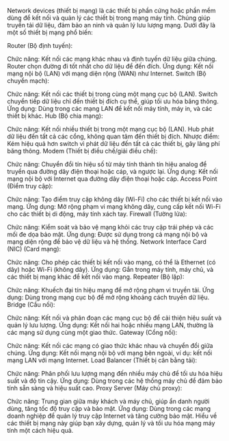 Network devices (thiết bị mạng) là các thiết bị phần cứng hoặc phần mềm dùng để kết nối và quản lý các thiết bị trong mạng máy tính. Chúng giúp truyền tải dữ liệu, đảm bảo an ninh và quản lý lưu lượng mạng. Dưới đây là một số thiết bị mạng phổ biến:

Router (Bộ định tuyến):

Chức năng: Kết nối các mạng khác nhau và định tuyến dữ liệu giữa chúng. Router chọn đường đi tốt nhất cho dữ liệu để đến đích.
Ứng dụng: Kết nối mạng nội bộ (LAN) với mạng diện rộng (WAN) như Internet.
Switch (Bộ chuyển mạch):

Chức năng: Kết nối các thiết bị trong cùng một mạng cục bộ (LAN). Switch chuyển tiếp dữ liệu chỉ đến thiết bị đích cụ thể, giúp tối ưu hóa băng thông.
Ứng dụng: Dùng trong các mạng LAN để kết nối máy tính, máy in, và các thiết bị khác.
Hub (Bộ chia mạng):

Chức năng: Kết nối nhiều thiết bị trong một mạng cục bộ (LAN). Hub phát dữ liệu đến tất cả các cổng, không quan tâm đến thiết bị đích.
Nhược điểm: Kém hiệu quả hơn switch vì phát dữ liệu đến tất cả các thiết bị, gây lãng phí băng thông.
Modem (Thiết bị điều chế/giải điều chế):

Chức năng: Chuyển đổi tín hiệu số từ máy tính thành tín hiệu analog để truyền qua đường dây điện thoại hoặc cáp, và ngược lại.
Ứng dụng: Kết nối mạng nội bộ với Internet qua đường dây điện thoại hoặc cáp.
Access Point (Điểm truy cập):

Chức năng: Tạo điểm truy cập không dây (Wi-Fi) cho các thiết bị kết nối vào mạng.
Ứng dụng: Mở rộng phạm vi mạng không dây, cung cấp kết nối Wi-Fi cho các thiết bị di động, máy tính xách tay.
Firewall (Tường lửa):

Chức năng: Kiểm soát và bảo vệ mạng khỏi các truy cập trái phép và các mối đe dọa bảo mật.
Ứng dụng: Được sử dụng trong cả mạng nội bộ và mạng diện rộng để bảo vệ dữ liệu và hệ thống.
Network Interface Card (NIC) (Card mạng):

Chức năng: Cho phép các thiết bị kết nối vào mạng, có thể là Ethernet (có dây) hoặc Wi-Fi (không dây).
Ứng dụng: Gắn trong máy tính, máy chủ, và các thiết bị mạng khác để kết nối vào mạng.
Repeater (Bộ lặp):

Chức năng: Khuếch đại tín hiệu mạng để mở rộng phạm vi truyền tải.
Ứng dụng: Dùng trong mạng cục bộ để mở rộng khoảng cách truyền dữ liệu.
Bridge (Cầu nối):

Chức năng: Kết nối và phân đoạn các mạng cục bộ để cải thiện hiệu suất và quản lý lưu lượng.
Ứng dụng: Kết nối hai hoặc nhiều mạng LAN, thường là các mạng sử dụng cùng một giao thức.
Gateway (Cổng nối):

Chức năng: Kết nối các mạng có giao thức khác nhau và chuyển đổi giữa chúng.
Ứng dụng: Kết nối mạng nội bộ với mạng bên ngoài, ví dụ: kết nối mạng LAN với mạng Internet.
Load Balancer (Thiết bị cân bằng tải):

Chức năng: Phân phối lưu lượng mạng đến nhiều máy chủ để tối ưu hóa hiệu suất và độ tin cậy.
Ứng dụng: Dùng trong các hệ thống máy chủ để đảm bảo tính sẵn sàng và hiệu suất cao.
Proxy Server (Máy chủ proxy):

Chức năng: Trung gian giữa máy khách và máy chủ, giúp ẩn danh người dùng, tăng tốc độ truy cập và bảo mật.
Ứng dụng: Dùng trong các mạng doanh nghiệp để quản lý truy cập Internet và tăng cường bảo mật.
Hiểu về các thiết bị mạng này giúp bạn xây dựng, quản lý và tối ưu hóa mạng máy tính một cách hiệu quả.